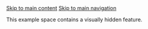 <nav class="au-skip-link">
	<a class="au-skip-link__link" href="#content">Skip to main content</a>
	<a class="au-skip-link__link" href="#nav">Skip to main navigation</a>
</nav>
<p>This example space contains a visually hidden feature.</p>
